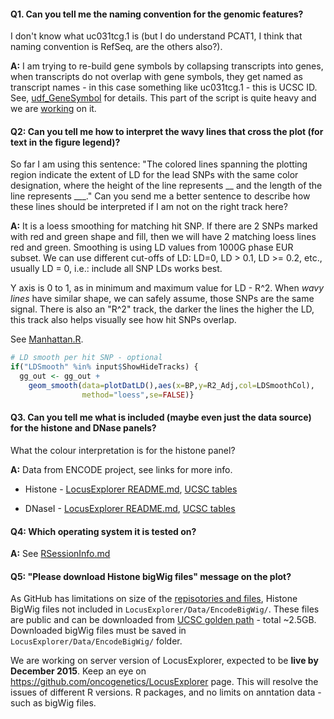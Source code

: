 #### Q1. Can you tell me the naming convention for the genomic features?   
I don't know what uc031tcg.1 is (but I do understand PCAT1, I think that naming convention is RefSeq, are the others also?).

**A:** I am trying to re-build gene symbols by collapsing transcripts into genes, when transcripts do not overlap with gene symbols, they get named as transcript names - in this case something like uc031tcg.1 - this is UCSC ID.
See, [udf_GeneSymbol](https://github.com/oncogenetics/LocusExplorer/blob/master/Source/UDF.R) for details. This part of the script is quite heavy and we are [working](https://github.com/oncogenetics/LocusExplorer/issues/23) on it.

#### Q2: Can you tell me how to interpret the wavy lines that cross the plot (for text in the figure legend)?
So far I am using this sentence: "The colored lines spanning the plotting region indicate the extent of LD for the lead SNPs with the same color designation, where the height of the line represents __ and the length of the line represents ___." Can you send me a better sentence to describe how these lines should be interpreted if I am not on the right track here? 

**A:** It is a loess smoothing for matching hit SNP. If there are 2 SNPs marked with red and green shape and fill, then we will have 2 matching loess lines red and green. Smoothing is using LD values from 1000G phase EUR subset. We can use different cut-offs of LD: LD=0, LD > 0.1, LD >= 0.2, etc., usually LD = 0, i.e.: include all SNP LDs works best.

Y axis is 0 to 1, as in minimum and maximum value for LD - R^2. When *wavy lines* have similar shape, we can safely assume, those SNPs are the same signal. There is also an "R^2" track, the darker the lines the higher the LD, this track also helps visually see how hit SNPs overlap.

See [Manhattan.R](https://github.com/oncogenetics/LocusExplorer/blob/master/Source/Manhattan.R).

```R
# LD smooth per hit SNP - optional
if("LDSmooth" %in% input$ShowHideTracks) {
  gg_out <- gg_out +
    geom_smooth(data=plotDatLD(),aes(x=BP,y=R2_Adj,col=LDSmoothCol),
                method="loess",se=FALSE)}
```

#### Q3. Can you tell me what is included (maybe even just the data source) for the histone and DNase panels?
What the colour interpretation is for the histone panel?

**A:** Data from ENCODE project, see links for more info.

 - Histone - [LocusExplorer README.md](https://github.com/oncogenetics/LocusExplorer/tree/master/Data/wgEncodeBroadHistone), [UCSC tables](http://genome-euro.ucsc.edu/cgi-bin/hgTrackUi?hgsid=209730420_hvKa8YLni4ekR6rt9w1cSuGABF1Y&c=chr7&g=wgEncodeRegMarkH3k27ac)

 - DNaseI - [LocusExplorer README.md](https://github.com/oncogenetics/LocusExplorer/tree/master/Data/wgEncodeRegDnaseClustered), [UCSC tables](http://genome-euro.ucsc.edu/cgi-bin/hgTrackUi?hgsid=209730420_hvKa8YLni4ekR6rt9w1cSuGABF1Y&c=chr7&g=wgEncodeRegDnaseClustered)

#### Q4: Which operating system it is tested on?
**A:** See [RSessionInfo.md](https://github.com/oncogenetics/LocusExplorer/blob/master/Markdown/RSessionInfo.md)


#### Q5: "Please download Histone bigWig files" message on the plot?
As GitHub has limitations on size of the [repisotories and files](https://help.github.com/articles/what-is-my-disk-quota/), Histone BigWig files not included in `LocusExplorer/Data/EncodeBigWig/`. These files are public and can be downloaded from <a href="http://hgdownload.cse.ucsc.edu/goldenPath/hg19/encodeDCC/wgEncodeRegMarkH3k27ac/" target="_blank">UCSC golden path</a> - total ~2.5GB. Downloaded bigWig files must be saved in `LocusExplorer/Data/EncodeBigWig/` folder.

We are working on server version of LocusExplorer, expected to be **live by December 2015**. Keep an eye on https://github.com/oncogenetics/LocusExplorer page. This will resolve the issues of different R versions. R packages, and no limits on anntation data - such as bigWig files.


